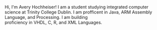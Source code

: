 Hi, I'm Avery Hochheiser! I am a student studying integrated computer science at Trinity College Dublin. I am profficent in Java, ARM Assembly Language, and Processing. I am building  
proficiency in VHDL, C, R, and XML Languages. 
